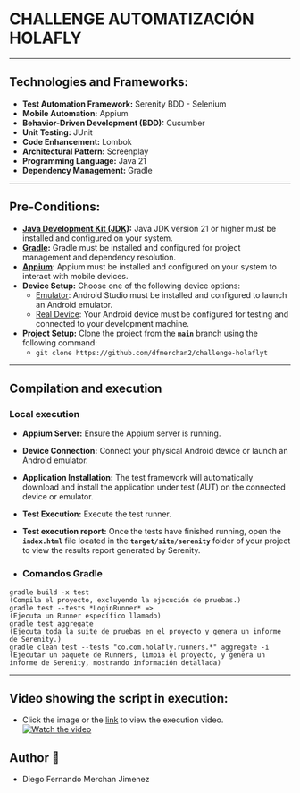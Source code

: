 # CHALLENGE AUTOMATIZACIÓN HOLAFLY

---

## Technologies and Frameworks:
* **Test Automation Framework:** Serenity BDD - Selenium
* **Mobile Automation:** Appium
* **Behavior-Driven Development (BDD):** Cucumber
* **Unit Testing:** JUnit
* **Code Enhancement:** Lombok
* **Architectural Pattern:** Screenplay
* **Programming Language:** Java 21
* **Dependency Management:** Gradle

---

## Pre-Conditions:
* **[Java Development Kit (JDK)](https://www.oracle.com/co/java/technologies/javase/javase8-archive-downloads.html):** Java JDK version 21 or higher must be installed and configured on your system. 
* **[Gradle](https://gradle.org/releases/):** Gradle must be installed and configured for project management and dependency resolution.
* **[Appium](https://github.com/appium/appium-desktop/releases)**: Appium must be installed and configured on your system to interact with mobile devices.
* **Device Setup:**  Choose one of the following device options:
  * [Emulator](https://anivaz.medium.com/how-to-set-up-appium-with-android-studio-for-mobile-app-testing-a300b7910364): Android Studio must be installed and configured to launch an Android emulator. 
  * [Real Device](https://docs.katalon.com/katalon-studio/manage-projects/set-up-projects/mobile-testing/android/mobile-set-up-android-real-devices): Your Android device must be configured for testing and connected to your development machine.
* **Project Setup:** Clone the project from the **`main`** branch using the following command:
    * `git clone https://github.com/dfmerchan2/challenge-holaflyt`
---
## Compilation and execution

### Local execution 
* **Appium Server:** Ensure the Appium server is running.
* **Device Connection:** Connect your physical Android device or launch an Android emulator.
* **Application Installation:** The test framework will automatically download and install the application under test (AUT) on the connected device or emulator.
* **Test Execution:** Execute the test runner.
* **Test execution report:** Once the tests have finished running, open the **`index.html`** file located in the **`target/site/serenity`** folder of your project to view the results report generated by Serenity.

* ### Comandos Gradle
```
gradle build -x test                                                        (Compila el proyecto, excluyendo la ejecución de pruebas.)
gradle test --tests *LoginRunner* =>                                        (Ejecuta un Runner específico llamado)
gradle test aggregate                                                       (Ejecuta toda la suite de pruebas en el proyecto y genera un informe de Serenity.)
gradle clean test --tests "co.com.holafly.runners.*" aggregate -i           (Ejecutar un paquete de Runners, limpia el proyecto, y genera un informe de Serenity, mostrando información detallada)
```
---

## Video showing the script in execution:
* Click the image or the [link](https://www.youtube.com/watch?v=zsdYoTZebjw) to view the execution video.
[![Watch the video](https://img.youtube.com/vi/zsdYoTZebjw/maxresdefault.jpg)](https://www.youtube.com/watch?v=zsdYoTZebjw)

## Author 🤖

* Diego Fernando Merchan Jimenez
    